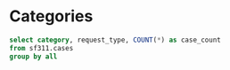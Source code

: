 # Categories

<!-- SECTION 2: BUILD A SIMPLE CATEGORIES PAGE -->

<!-- 1. Add a new page called categories.md -->

<!-- 2. Copy and paste these instructions onto that page -->

<!-- 3. Add a query that pulls the category, request_type, and case count -->

```sql categories
select category, request_type, COUNT(*) as case_count
from sf311.cases
group by all
```

<!-- 4. Add a DataTable component that includes conditional formatting for the case count column (see https://docs.evidence.dev/components/data-table/#conditional-formatting) -->

<DataTable data={categories} search=true rows=25>
    <Column id=category/>
    <Column id=request_type wrap=true/>
    <Column id=case_count contentType=colorscale/>
</DataTable>

<!-- 5. Add search to the table -->

<!-- END OF SECTION 2 -->